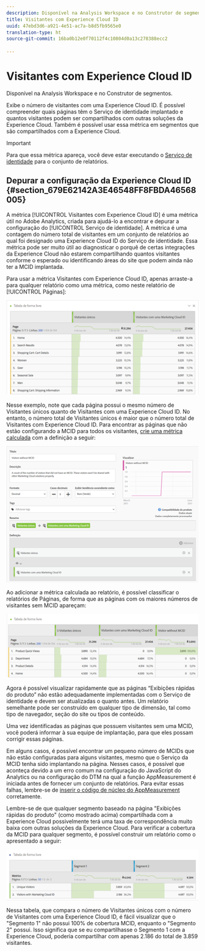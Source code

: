 ```yaml
---
description: Disponível na Analysis Workspace e no Construtor de segmentos.
title: Visitantes com Experience Cloud ID
uuid: 47ebd3d6-a921-4e51-ac7a-b8d5fb9565e0
translation-type: ht
source-git-commit: 16ba0b12e0f70112f4c10804d0a13c278388ecc2

---
```



# Visitantes com Experience Cloud ID

Disponível na Analysis Workspace e no Construtor de segmentos.

Exibe o número de visitantes com uma Experience Cloud ID. É possível compreender quais páginas têm o Serviço de identidade implantado e quantos visitantes podem ser compartilhados com outras soluções da Experience Cloud. Também é possível usar essa métrica em segmentos que são compartilhados com a Experience Cloud.

>[!IMPORTANT]
>
>Para que essa métrica apareça, você deve estar executando o [Serviço de identidade](https://marketing.adobe.com/resources/help/pt_BR/mcvid/) para o conjunto de relatórios.

## Depurar a configuração da Experience Cloud ID {#section_679E62142A3E46548FF8FBDA46568005}

A métrica [!UICONTROL Visitantes com Experience Cloud ID] é uma métrica útil no Adobe Analytics, criada para ajudá-lo a encontrar e depurar a configuração do [!UICONTROL Serviço de identidade]. A métrica é uma contagem do número total de visitantes em um conjunto de relatórios ao qual foi designado uma Experience Cloud ID do Serviço de identidade. Essa métrica pode ser muito útil ao diagnosticar o porquê de certas integrações da Experience Cloud não estarem compartilhando quantos visitantes conforme o esperado ou identificando áreas do site que podem ainda não ter a MCID implantada.

Para usar a métrica Visitantes com Experience Cloud ID, apenas arraste-a para qualquer relatório como uma métrica, como neste relatório de [!UICONTROL Páginas]:

![](assets/metric-mcvid1.png)

Nesse exemplo, note que cada página possui o mesmo número de Visitantes únicos quanto de Visitantes com uma Experience Cloud ID. No entanto, o número total de Visitantes únicos é maior que o número total de Visitantes com Experience Cloud ID. Para encontrar as páginas que não estão configurando a MCID para todos os visitantes, [crie uma métrica calculada](https://marketing.adobe.com/resources/help/pt_BR/analytics/calcmetrics/cm_build_metrics.html) com a definição a seguir:

![](assets/metric-mcvid2.png)

Ao adicionar a métrica calculada ao relatório, é possível classificar o relatórios de Páginas, de forma que as páginas com os maiores números de visitantes sem MCID apareçam:

![](assets/metric-mcvid3.png)

Agora é possível visualizar rapidamente que as páginas “Exibições rápidas do produto” não estão adequadamente implementadas com o Serviço de identidade e devem ser atualizadas o quanto antes. Um relatório semelhante pode ser construído em qualquer tipo de dimensão, tal como tipo de navegador, seção do site ou tipos de conteúdo.

Uma vez identificadas as páginas que possuem visitantes sem uma MCID, você poderá informar à sua equipe de implantação, para que eles possam corrigir essas páginas.

Em alguns casos, é possível encontrar um pequeno número de MCIDs que não estão configuradas para alguns visitantes, mesmo que o Serviço da MCID tenha sido implantando na página. Nesses casos, é possível que aconteça devido a um erro comum na configuração do JavaScript do Analytics ou na configuração do DTM na qual a função AppMeasurement é iniciada antes de fornecer um conjunto de relatórios. Para evitar essas falhas, lembre-se de [inserir o código de núcleo do AppMeasurement](https://marketing.adobe.com/resources/help/en_US/sc/implement/dtm/t_appmeasurement-code.html) corretamente.

Lembre-se de que qualquer segmento baseado na página &quot;Exibições rápidas do produto&quot; (como mostrado acima) compartilhada com a Experience Cloud possivelmente terá uma taxa de correspondência muito baixa com outras soluções da Experience Cloud. Para verificar a cobertura da MCID para qualquer segmento, é possível construir um relatório como o apresentado a seguir:

![](assets/metric-mcvid4.png)

Nessa tabela, que compara o número de Visitantes únicos com o número de Visitantes com uma Experience Cloud ID, é fácil visualizar que o &quot;Segmento 1&quot; não possui 100% de cobertura MCID, enquanto o &quot;Segmento 2&quot; possui. Isso significa que se eu compartilhasse o Segmento 1 com a Experience Cloud, poderia compartilhar com apenas 2.186 do total de 3.859 visitantes.
